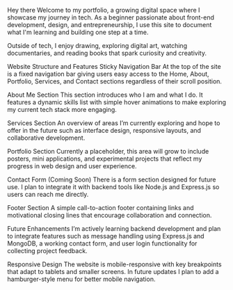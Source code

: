 Hey there
Welcome to my portfolio, a growing digital space where I showcase my journey in tech. As a beginner passionate about front-end development, design, and entrepreneurship, I use this site to document what I'm learning and building one step at a time.

Outside of tech, I enjoy drawing, exploring digital art, watching documentaries, and reading books that spark curiosity and creativity.

Website Structure and Features
Sticky Navigation Bar
At the top of the site is a fixed navigation bar giving users easy access to the Home, About, Portfolio, Services, and Contact sections regardless of their scroll position.

About Me Section
This section introduces who I am and what I do. It features a dynamic skills list with simple hover animations to make exploring my current tech stack more engaging.

Services Section
An overview of areas I’m currently exploring and hope to offer in the future such as interface design, responsive layouts, and collaborative development.

Portfolio Section
Currently a placeholder, this area will grow to include posters, mini applications, and experimental projects that reflect my progress in web design and user experience.

Contact Form (Coming Soon)
There is a form section designed for future use. I plan to integrate it with backend tools like Node.js and Express.js so users can reach me directly.

Footer Section
A simple call-to-action footer containing links and motivational closing lines that encourage collaboration and connection.

Future Enhancements
I’m actively learning backend development and plan to integrate features such as message handling using Express.js and MongoDB, a working contact form, and user login functionality for collecting project feedback.

Responsive Design
The website is mobile-responsive with key breakpoints that adapt to tablets and smaller screens. In future updates I plan to add a hamburger-style menu for better mobile navigation.
